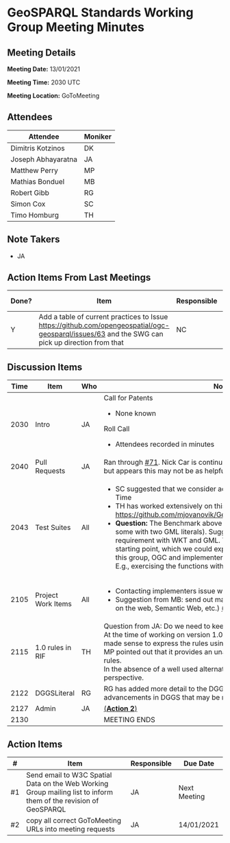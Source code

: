 # GeoSPARQL Standards Working Group Meeting Minutes
## Meeting Details
**Meeting Date:** 13/01/2021

**Meeting Time:** 2030 UTC

**Meeting Location:** GoToMeeting  

## Attendees
Attendee | Moniker |
---- | ---- |
Dimitris Kotzinos | DK |
Joseph Abhayaratna | JA |
Matthew Perry | MP |
Mathias Bonduel | MB |
Robert Gibb | RG |
Simon Cox | SC |
Timo Homburg | TH |

## Note Takers
- JA

## Action Items From Last Meetings
Done? | Item | Responsible | Due Date |
---- | ---- | ---- | --- |
Y | Add a table of current practices to Issue https://github.com/opengeospatial/ogc-geosparql/issues/63 and the SWG can pick up direction from that | NC | Next Meeting |

## Discussion Items
Time | Item | Who | Notes |
---- | ---- | ---- | ---- |
2030 | Intro | JA | Call for Patents<ul><li>None known</li></ul> Roll Call <ul><li> Attendees recorded in minutes</li></ul> |
2040 | Pull Requests | JA | Ran through [#71](https://github.com/opengeospatial/ogc-geosparql/issues/71). Nick Car is continuing the conversation with RIF people, but appears this may not be as helpful as hoped |
2043 | Test Suites | All | <ul><li> SC suggested that we consider adding tests, as he is doing for OWL-Time </li><li> TH has worked extensively on this here: https://github.com/mjovanovik/GeoSPARQLBenchmark/tree/develop/2 </li><li> **Question:** The Benchmark above tests with two WKT literals (and some with two GML literals). Suggested that we at least exercise each requirement with WKT and GML. The Benchmark provides a good starting point, which we could expand on to meet the requirements of this group, OGC and implementers with respect to compliance testing. E.g., exercising the functions with all relevant Geometry types. |
2105 | Project Work Items | All | <ul><li> Contacting implementers issue walked through </li><li>	Suggestion from MB: send out mail to W3C mailinglists? (Spatial data on the web, Semantic Web, etc.) [(**Action 1**)](#action_1)</li></ul> |
2115 | 1.0 rules in RIF | TH | Question from JA: Do we need to keep adding more RIF rules?<br/> At the time of working on version 1.0, RIF was expected to take off, so it made sense to express the rules using it. However, this hasn’t eventuated.<br/> MP pointed out that it provides an unambiguous manner of expressing the rules.<br/> In the absence of a well used alternative, it still makes sense from this perspective. |
2122 | DGGSLiteral | RG | RG has added more detail to the DGGSLiteral issue to describe TestBed advancements in DGGS that may be relevant |
2127 | Admin | JA | [(**Action 2**)](#action_2) |
2130 | | | MEETING ENDS |

## Action Items
\# | Item | Responsible | Due Date |
---- | ---- | ---- | ---- |
<span name="action_1">#1</span> | Send email to W3C Spatial Data on the Web Working Group mailing list to inform them of the revision of GeoSPARQL | JA | Next Meeting |
<span name="action_2">#2</span> | copy all correct GoToMeeting URLs into meeting requests | JA | 14/01/2021 |
